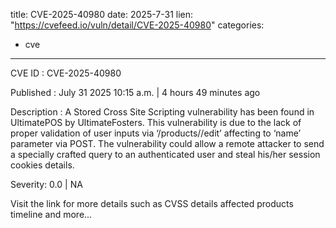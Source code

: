  
title: CVE-2025-40980
date: 2025-7-31
lien: "https://cvefeed.io/vuln/detail/CVE-2025-40980"
categories:
  - cve
---

CVE ID : CVE-2025-40980

Published :  July 31
2025
10:15 a.m. | 4 hours
49 minutes ago

Description : A Stored Cross Site Scripting vulnerability has been found in UltimatePOS by UltimateFosters. This vulnerability is due to the lack of proper validation of user inputs via ‘/products//edit’
affecting to ‘name’ parameter via POST. The vulnerability could allow a remote attacker to send a specially crafted query to an authenticated user and steal his/her session cookies details.

Severity: 0.0 | NA

Visit the link for more details
such as CVSS details
affected products
timeline
and more...
